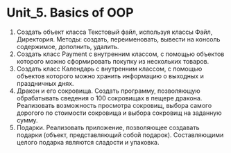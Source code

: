 # Unit_5. Basics of OOP
1. Создать объект класса Текстовый файл, используя классы Файл, Директория. Методы: создать, переименовать, вывести на консоль содержимое, дополнить, удалить.
2. Создать класс Payment с внутренним классом, с помощью объектов которого можно сформировать покупку из нескольких товаров.
3. Создать класс Календарь с внутренним классом, с помощью объектов которого можно хранить информацию о выходных и праздничных днях.
4. Дракон и его сокровища. Создать программу, позволяющую обрабатывать сведения о 100 сокровищах в пещере дракона. Реализовать возможность просмотра сокровищ, выбора самого дорогого по стоимости сокровища и выбора сокровищ на заданную сумму.
5. Подарки. Реализовать приложение, позволяющее создавать подарки (объект, представляющий собой подарок). Составляющими целого подарка являются сладости и упаковка.